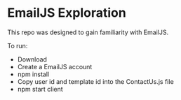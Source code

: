 # EmailJS Exploration

This repo was designed to gain familiarity with EmailJS.

To run:
- Download
- Create a EmailJS account
- npm install
- Copy user id and template id into the ContactUs.js file 
- npm start client
